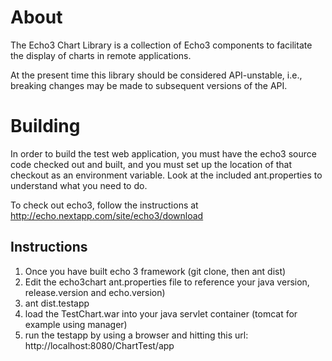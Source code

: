 About
=====
The Echo3 Chart Library is a collection of Echo3 components to facilitate the display of charts in remote applications. 

At the present time this library should be considered API-unstable, i.e., breaking changes may be made to subsequent versions of the API.

Building
========
In order to build the test web application, you must have the echo3 source code checked out and built, and you must set up the location of that checkout as an environment variable.  Look at the included ant.properties to understand what you need to do.

To check out echo3, follow the instructions at http://echo.nextapp.com/site/echo3/download

## Instructions
1. Once you have built echo 3 framework (git clone, then ant dist)
2. Edit the echo3chart ant.properties file to reference your java version, release.version and echo.version)
3. ant dist.testapp
4. load the TestChart.war into your java servlet container (tomcat for example using manager)
5. run the testapp by using a browser and hitting this url: http://localhost:8080/ChartTest/app
